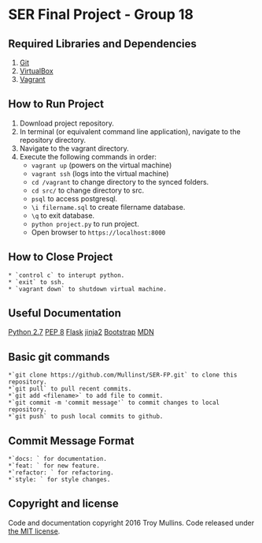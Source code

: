 SER Final Project - Group 18
==============================================


Required Libraries and Dependencies
-----------------------------------
1. [Git](http://git-scm.com/downloads)
2. [VirtualBox](https://www.virtualbox.org/wiki/Downloads)
3. [Vagrant](https://www.vagrantup.com)


How to Run Project
------------------
1. Download project repository.
2. In terminal (or equivalent command line application), navigate to the repository directory.
3. Navigate to the vagrant directory.
4. Execute the following commands in order:
	* `vagrant up` (powers on the virtual machine)
	* `vagrant ssh` ​(logs into the virtual machine)​
	* `cd /vagrant​` to change directory to the s​ynced folders.
	* `cd src/` to change directory to src.
	* `psql` to access postgresql.
	* `\i filername.sql` to create filername database.
	* `\q` to exit database.
	* `python project.py` to run project.
	* Open browser to `https://localhost:8000`

How to Close Project
--------------------
	* `control c` to interupt python. 
	* `exit` to ssh.
	* `vagrant down` to shutdown virtual machine. 
	
Useful Documentation
---------------------
[Python 2.7](https://www.python.org/download/releases/2.7/)
[PEP 8](https://www.python.org/dev/peps/pep-0008/)
[Flask](http://flask.pocoo.org/docs/0.10/quickstart/)
[jinja2](http://jinja.pocoo.org/docs/dev/)
[Bootstrap](http://getbootstrap.com/)
[MDN](https://developer.mozilla.org/en-US/)

Basic git commands
--------------------
	*`git clone https://github.com/Mullinst/SER-FP.git` to clone this repository.
	*`git pull` to pull recent commits.
	*`git add <filename>` to add file to commit.
	*`git commit -m 'commit message'` to commit changes to local repository.
	*`git push` to push local commits to github.

Commit Message Format
---------------------
	*`docs: ` for documentation.
	*`feat: ` for new feature.
	*`refactor: ` for refactoring.
	*`style: ` for style changes.

Copyright and license
---------------------
Code and documentation copyright 2016 Troy Mullins. Code released under [the MIT license](https://github.com/Mullinst/SER-FP/blob/master/LICENSE).